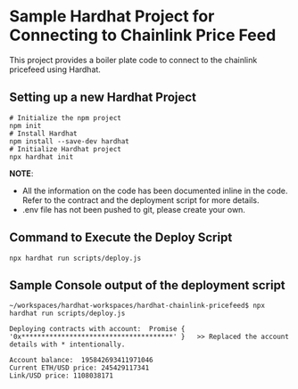 # Sample Hardhat Project for Connecting to Chainlink Price Feed

This project provides a boiler plate code to connect to the chainlink pricefeed using Hardhat. 

## Setting up a new Hardhat Project

```shell
# Initialize the npm project
npm init
# Install Hardhat
npm install --save-dev hardhat
# Initialize Hardhat project 
npx hardhat init
```

**NOTE**:

- All the information on the code has been documented inline in the code. Refer to the contract and the deployment script for more details.
- .env file has not been pushed to git, please create your own.

## Command to Execute the Deploy Script

```shell
npx hardhat run scripts/deploy.js 
```

## Sample Console output of the deployment script

```shell
~/workspaces/hardhat-workspaces/hardhat-chainlink-pricefeed$ npx hardhat run scripts/deploy.js 

Deploying contracts with account:  Promise { '0x**************************************' }   >> Replaced the account details with * intentionally.

Account balance:  195842693411971046
Current ETH/USD price: 245429117341
Link/USD price: 1108038171
```
